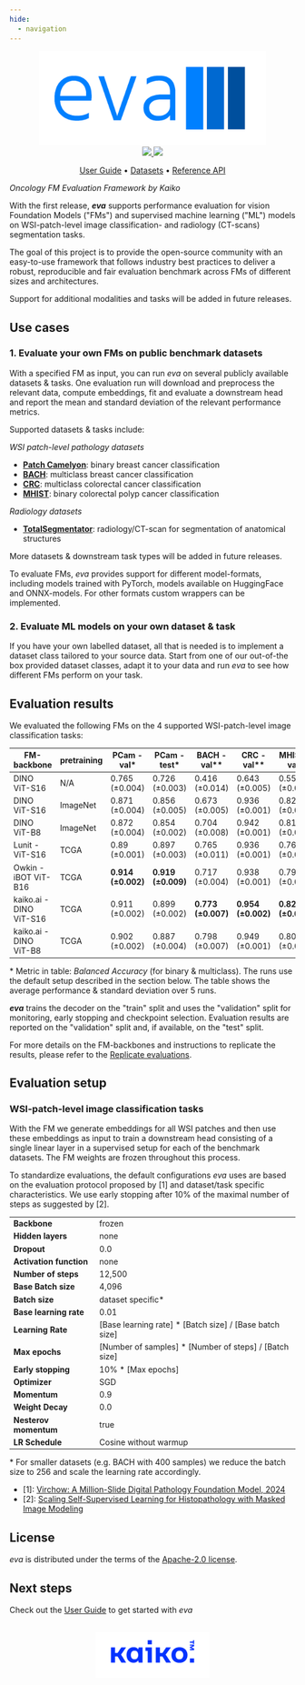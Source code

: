```yaml
---
hide:
  - navigation
---
```


<div align="center">

<img src="./images/eva-logo.png" width="400">

<br />


<a href="https://www.python.org/">
  <img src="https://img.shields.io/badge/-Python_3.11-blue?logo=python&logoColor=white" />
</a>
<a href="https://www.apache.org/licenses/LICENSE-2.0">
  <img src="https://img.shields.io/badge/License-Apache%202.0-blue.svg" />
</a>

<br />

<p align="center">
  <a href="user-guide">User Guide</a> •
  <a href="datasets">Datasets</a> •
  <a href="reference">Reference API</a>
</p>

</div>

_Oncology FM Evaluation Framework by Kaiko_

With the first release, ***eva*** supports performance evaluation for vision Foundation Models ("FMs") and supervised machine learning ("ML") models on WSI-patch-level image classification- and radiology (CT-scans) segmentation tasks.

The goal of this project is to provide the open-source community with an easy-to-use framework that follows industry best practices to deliver a robust, reproducible and fair evaluation benchmark across FMs of different sizes and architectures.

Support for additional modalities and tasks will be added in future releases.

## Use cases

### 1. Evaluate your own FMs on public benchmark datasets

With a specified FM as input, you can run *eva* on several publicly available datasets & tasks. One evaluation run will download and preprocess the relevant data, compute embeddings, fit and evaluate a downstream head and report the mean and standard deviation of the relevant performance metrics.

Supported datasets & tasks include:

*WSI patch-level pathology datasets*

-	**[Patch Camelyon](datasets/patch_camelyon.md)**: binary breast cancer classification
-	**[BACH](datasets/bach.md)**: multiclass breast cancer classification
-	**[CRC](datasets/crc.md)**: multiclass colorectal cancer classification
-	**[MHIST](datasets/mhist.md)**: binary colorectal polyp cancer classification

*Radiology datasets*

-	**[TotalSegmentator](datasets/total_segmentator.md)**: radiology/CT-scan for segmentation of anatomical structures

More datasets & downstream task types will be added in future releases.

To evaluate FMs, *eva* provides support for different model-formats, including models trained with PyTorch, models available on HuggingFace and ONNX-models. For other formats custom wrappers can be implemented.


### 2. Evaluate ML models on your own dataset & task

If you have your own labelled dataset, all that is needed is to implement a dataset class tailored to your source data. Start from one of our out-of-the box provided dataset classes, adapt it to your data and run *eva* to see how different FMs perform on your task.

## Evaluation results

We evaluated the following FMs on the 4 supported WSI-patch-level image classification tasks:

| FM-backbone                 | pretraining | PCam - val*      | PCam - test*    | BACH - val**    | CRC - val**     | MHIST - val* |
|-----------------------------|-------------|------------------|-----------------|-----------------|-----------------|--------------|
| DINO ViT-S16                | N/A         | 0.765 (±0.004) | 0.726 (±0.003) | 0.416 (±0.014)  | 0.643 (±0.005)	| 0.551 (±0.017)|
| DINO ViT-S16                | ImageNet    | 0.871 (±0.004) | 0.856 (±0.005) | 0.673 (±0.005) | 0.936 (±0.001) | 0.823 (±0.006)|
| DINO ViT-B8        	        | ImageNet    | 0.872 (±0.004) | 0.854 (±0.002) | 0.704 (±0.008)  | 0.942 (±0.001) | 0.813 (±0.003)|
| Lunit - ViT-S16             | TCGA        | 0.89 (±0.001) | 0.897 (±0.003) | 0.765 (±0.011) | 0.936 (±0.001)| 0.762 (±0.004)| 
| Owkin - iBOT ViT-B16        | TCGA        | 	**0.914 (±0.002)** | **0.919 (±0.009)** | 0.717 (±0.004) | 0.938 (±0.001)| 0.799 (±0.003)| 
| kaiko.ai - DINO ViT-S16	    | TCGA        | 0.911 (±0.002) | 0.899 (±0.002)  | **0.773 (±0.007)** | **0.954 (±0.002)** | **0.829 (±0.004)**|
| kaiko.ai - DINO ViT-B8      | TCGA        | 0.902 (±0.002) | 0.887 (±0.004) | 0.798 (±0.007) | 0.949 (±0.001) | 0.803 (±0.004)| 

\* Metric in table: *Balanced Accuracy* (for binary & multiclass). The runs use the default setup described in the section below. The table shows the average performance & standard deviation over 5 runs.

***eva*** trains the decoder on the "train" split and uses the "validation" split for monitoring, early stopping and checkpoint selection. Evaluation results are reported on the "validation" split and, if available, on the "test" split.

For more details on the FM-backbones and instructions to replicate the results, please refer to the [Replicate evaluations](user-guide/advanced/replicate_evaluations.md).

## Evaluation setup

### WSI-patch-level image classification tasks
With the FM we generate embeddings for all WSI patches and then use these embeddings as input to train a downstream head consisting of a single linear layer in a supervised setup for each of the benchmark datasets. The FM weights are frozen throughout this process.

To standardize evaluations, the default configurations *eva* uses are based on the evaluation protocol proposed by [1] and dataset/task specific characteristics. We use early stopping after 10% of the maximal number of steps as suggested by [2].

|                         |                           |
|-------------------------|---------------------------|
| **Backbone**            | frozen                    |
| **Hidden layers**       | none                      |
| **Dropout**             | 0.0                       |
| **Activation function** | none                      |
| **Number of steps**     | 12,500                    |
| **Base Batch size**     | 4,096                     |
| **Batch size**          | dataset specific*         |
| **Base learning rate**  | 0.01                      |
| **Learning Rate**       | [Base learning rate] * [Batch size] / [Base batch size]   |
| **Max epochs**          | [Number of samples] * [Number of steps] /  [Batch size]  |
| **Early stopping**      | 10% * [Max epochs]  |
| **Optimizer**           | SGD                       |
| **Momentum**            | 0.9                       |
| **Weight Decay**        | 0.0                       |
| **Nesterov momentum**   | true                      |
| **LR Schedule**         | Cosine without warmup     |

\* For smaller datasets (e.g. BACH with 400 samples) we reduce the batch size to 256 and scale the learning rate accordingly.

- [1]: [Virchow: A Million-Slide Digital Pathology Foundation Model, 2024](https://arxiv.org/pdf/2309.07778.pdf)
- [2]: [Scaling Self-Supervised Learning for Histopathology with Masked Image Modeling](https://www.medrxiv.org/content/10.1101/2023.07.21.23292757v1.full.pdf)

## License

*eva* is distributed under the terms of the [Apache-2.0 license](https://github.com/kaiko-ai/eva?tab=Apache-2.0-1-ov-file#readme).

## Next steps

Check out the [User Guide](user-guide/index.md) to get started with *eva*

<br />

<div align="center">
  <img src="images/kaiko-logo.png" width="200">
</div>
